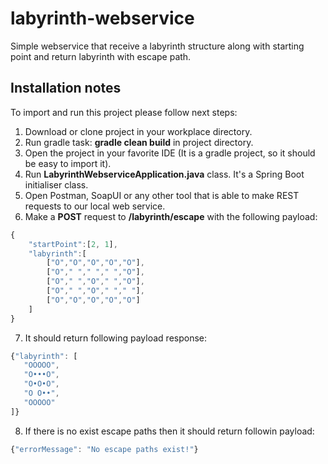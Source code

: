# labyrinth-webservice
Simple webservice that receive a labyrinth structure along with starting point and return labyrinth with escape path.

## Installation notes
To import and run this project please follow next steps:
1. Download or clone project in your workplace directory.
2. Run gradle task: __gradle clean build__ in project directory.
3. Open the project in your favorite IDE (It is a gradle project, so it should be easy to import it).
4. Run __LabyrinthWebserviceApplication.java__ class. It's a Spring Boot initialiser class.
5. Open Postman, SoapUI or any other tool that is able to make REST requests to our local web service.
6. Make a __POST__ request to __/labyrinth/escape__ with the following payload:
```javascript
{
	"startPoint":[2, 1],
	"labyrinth":[
		["O","O","O","O","O"],
		["O"," "," "," ","O"],
		["O"," ","O"," ","O"],
		["O"," ","O"," "," "],
		["O","O","O","O","O"]
	]
}
```
7. It should return following payload response:
```javascript
{"labyrinth": [
   "OOOOO",
   "O•••O",
   "O•O•O",
   "O O••",
   "OOOOO"
]}
```
8. If there is no exist escape paths then it should return followin payload:
```javascript
{"errorMessage": "No escape paths exist!"}
```
